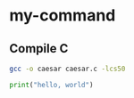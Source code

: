 # my-command

## Compile C

```bash
gcc -o caesar caesar.c -lcs50
```

```python
print("hello, world")
```


